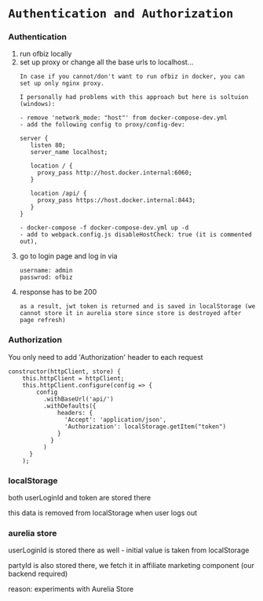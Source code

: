 # `Authentication and Authorization`

### Authentication
1. run ofbiz locally
2. set up proxy or change all the base urls to localhost...
    ```
   In case if you cannot/don't want to run ofbiz in docker, you can set up only nginx proxy.

   I personally had problems with this approach but here is soltuion (windows):

   - remove 'network_mode: "host"' from docker-compose-dev.yml
   - add the following config to proxy/config-dev:

   server {
       listen 80;
       server_name localhost;

       location / {
         proxy_pass http://host.docker.internal:6060;
       }

       location /api/ {
         proxy_pass https://host.docker.internal:8443;
       }
   }

   - docker-compose -f docker-compose-dev.yml up -d
   - add to webpack.config.js disableHostCheck: true (it is commented out),

    ```
3. go to login page and log in via
    ```
    username: admin
    passwrod: ofbiz
    ```
4. response has to be 200
    ```
    as a result, jwt token is returned and is saved in localStorage (we cannot store it in aurelia store since store is destroyed after page refresh)
    ```


### Authorization

You only need to add 'Authorization' header to each request

```
constructor(httpClient, store) {
    this.httpClient = httpClient;
    this.httpClient.configure(config => {
        config
          .withBaseUrl('api/')
          .withDefaults({
              headers: {
                'Accept': 'application/json',
                'Authorization': localStorage.getItem("token")
              }
            }
          )
      }
    );

```

### localStorage
both userLoginId and token are stored there

this data is removed from localStorage when user logs out

### aurelia store

userLoginId is stored there as well - initial value is taken from localStorage

partyId is also stored there, we fetch it in affiliate marketing component (our backend required)

reason: experiments with Aurelia Store
